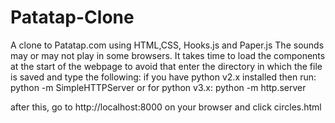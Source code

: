# Patatap-Clone
A clone to Patatap.com using HTML,CSS, Hooks.js and Paper.js
The sounds may or may not play in some browsers.
It takes time to load the components at the start of the webpage to avoid that enter the directory in which the file is saved and type the following:
if you have python v2.x installed then run: 
  python -m SimpleHTTPServer
or for python v3.x:
  python -m http.server

after this, go to http://localhost:8000 on your browser and click circles.html
